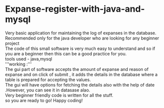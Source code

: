 # Expanse-register-with-java-and-mysql<br />
Very basic application for maintaining the log of expanses in the database.<br />
Recommended only for the java developer who are looking for any beginner project<br />
The code of this small software is very much easy to understand and so if you  are a beginner then this can be a good practice for you.<br/>
tools used - java,mysql <br />
'''working :'''<br />
The gui part of software accepts the amount of expanse and reason of expanse and on click of submit , it adds the details in the database where a table is prepared for accepting the values.<br />
The gui will have options for fetching the details also with the help of date .However, you can see it in datasase alao.<br />
Very beginner friendly code is written for all the stuff.<br />
so you are ready to go! Happy coding!
